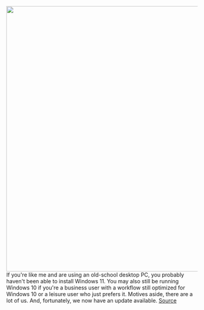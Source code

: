 <img src='https://cdn.vox-cdn.com/thumbor/H_VRNgJUBjgZ7I3y7ODTOtnEhpI=/0x0:2040x1360/1200x800/filters:focal(857x517:1183x843)/cdn.vox-cdn.com/uploads/chorus_image/image/70767477/akrales_211207_4904_0053.0.jpg' width='700px' /><br/>
If you're like me and are using an old-school desktop PC, you probably haven't been able to install Windows 11. You may also still be running Windows 10 if you're a business user with a workflow still optimized for Windows 10 or a leisure user who just prefers it. Motives aside, there are a lot of us. And, fortunately, we now have an update available.
<a href='https://www.theverge.com/23032107/microsoft-windows-10-21h2-how-to'> Source <a/>